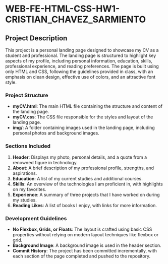 # WEB-FE-HTML-CSS-HW1-CRISTIAN_CHAVEZ_SARMIENTO

## Project Description

This project is a personal landing page designed to showcase my CV as a student and professional. The landing page is structured to highlight key aspects of my profile, including personal information, education, skills, professional experience, and reading preferences. The page is built using only HTML and CSS, following the guidelines provided in class, with an emphasis on clean design, effective use of colors, and an attractive font style.

### Project Structure

- **myCV.html**: The main HTML file containing the structure and content of the landing page.
- **myCV.css**: The CSS file responsible for the styles and layout of the landing page.
- **img/**: A folder containing images used in the landing page, including personal photos and background images.

### Sections Included

1. **Header**: Displays my photo, personal details, and a quote from a renowned figure in technology.
2. **About**: A brief description of my professional profile, strengths, and aspirations.
3. **Education**: A list of my current studies and additional courses.
4. **Skills**: An overview of the technologies I am proficient in, with highlights on my favorites.
5. **Experience**: A summary of three projects that I have worked on during my studies.
6. **Reading Likes**: A list of books I enjoy, with links for more information.

### Development Guidelines

- **No Flexbox, Grids, or Floats**: The layout is crafted using basic CSS properties without relying on modern layout techniques like flexbox or grid.
- **Background Image**: A background image is used in the header section.
- **Commit History**: The project has been committed incrementally, with each section of the page completed and pushed to the repository.
